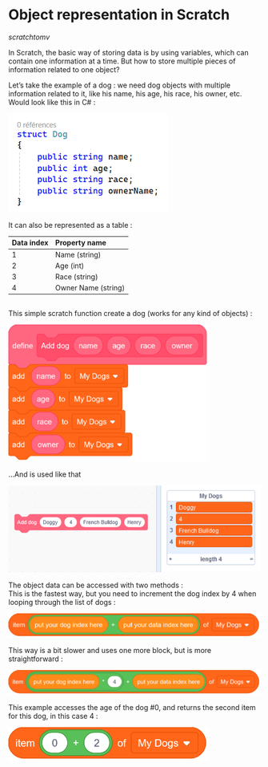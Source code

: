 # Object representation in Scratch
*scratchtomv*  

In Scratch, the basic way of storing data is by using variables, which can contain one information at a time. But how to store multiple pieces of information related to one object?

Let’s take the example of a dog : we need dog objects with multiple information related to it, like his name, his age, his race, his owner, etc.  
Would look like this in C\# : 

<img src="../images/image67.png">

It can also be represented as a table : 

| Data index | Property name |
| :--------- | :------------ |
| 1          | Name (string) |
| 2          | Age (int) |
| 3          | Race (string) |
| 4          | Owner Name (string) |

##

This simple scratch function create a dog (works for any kind of objects) :   

<img src="../images/image42.png" width="400" class="scratch-block">


…And is used like that  

<img src="../images/image12.png" class="scratch-block">

The object data can be accessed with two methods :   
This is the fastest way, but you need to increment the dog index by 4 when looping through the list of dogs :   

<img src="../images/image54.png" class="scratch-block">

This way is a bit slower and uses one more block, but is more straightforward :   

<img src="../images/image72.png" class="scratch-block">

This example accesses the age of the dog \#0, and returns the second item for this dog, in this case 4 :   

<img src="../images/image46.png" width="400" class="scratch-block">